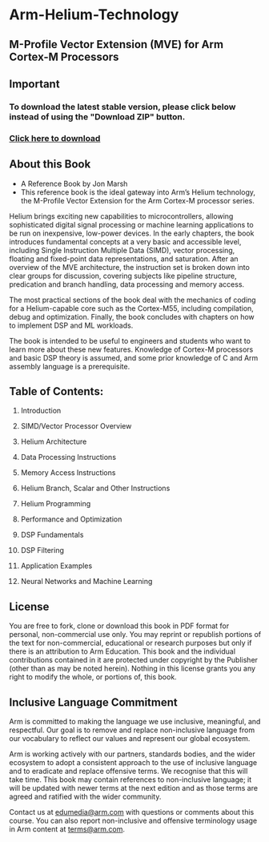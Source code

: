 # Arm-Helium-Technology 
## M-Profile Vector Extension (MVE) for Arm Cortex-M Processors
## Important
### To download the latest stable version, please click below instead of using the "Download ZIP" button.
### [Click here to download](https://github.com/arm-university/Arm-Helium-Technology/releases/download/v2.0.0/Arm-Helium-Technology-main.zip)
## About this Book
- A Reference Book by Jon Marsh
- This reference book is the ideal gateway into Arm’s Helium technology, the M-Profile Vector Extension for the Arm Cortex-M processor series.

Helium brings exciting new capabilities to microcontrollers, allowing sophisticated digital signal processing or machine learning applications to be run on inexpensive, low-power devices. In the early chapters, the book introduces fundamental concepts at a very basic and accessible level, including Single Instruction Multiple Data (SIMD), vector processing, floating and fixed-point data representations, and saturation. After an overview of the MVE architecture, the instruction set is broken down into clear groups for discussion, covering subjects like pipeline structure, predication and branch handling, data processing and memory access.

The most practical sections of the book deal with the mechanics of coding for a Helium-capable core such as the Cortex-M55, including compilation, debug and optimization. Finally, the book concludes with chapters on how to implement DSP and ML workloads.

The book is intended to be useful to engineers and students who want to learn more about these new features.  Knowledge of Cortex-M processors and basic DSP theory is assumed, and some prior knowledge of C and Arm assembly language is a prerequisite.

## Table of Contents:
1.	Introduction

2.	SIMD/Vector Processor Overview

3.	Helium Architecture

4.	Data Processing Instructions

5.	Memory Access Instructions

6.	Helium Branch, Scalar and Other Instructions

7.	Helium Programming

8.	Performance and Optimization

9.	DSP Fundamentals

10. DSP Filtering

11. Application Examples

12. Neural Networks and Machine Learning

## License
You are free to fork, clone or download this book in PDF format for personal, non-commercial use only. 
You may reprint or republish portions of the text for non-commercial, educational or research purposes but only if there is an attribution to Arm Education. 
This book and the individual contributions contained in it are protected under copyright by the
Publisher (other than as may be noted herein). Nothing in this license grants you any right to modify the whole, or portions of, this book.

## Inclusive Language Commitment
Arm is committed to making the language we use inclusive, meaningful, and respectful. Our goal is to remove and replace non-inclusive language from our vocabulary to reflect our values and represent our global ecosystem.

Arm is working actively with our partners, standards bodies, and the wider ecosystem to adopt a consistent approach to the use of inclusive language and to eradicate and replace offensive terms. We recognise that this will take time. This book may contain references to non-inclusive language; it will be updated with newer terms at the next edition and as those terms are agreed and ratified with the wider community.

Contact us at edumedia@arm.com with questions or comments about this course. You can also report non-inclusive and offensive terminology usage in Arm content at terms@arm.com.
